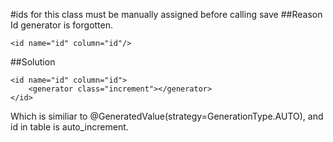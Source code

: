 #ids for this class must be manually assigned before calling save
##Reason
Id generator is forgotten.
```
<id name="id" column="id"/>
```
##Solution
```
<id name="id" column="id">
    <generator class="increment"></generator>
</id>
```
Which is similiar to @GeneratedValue(strategy=GenerationType.AUTO), and id in table is auto_increment.